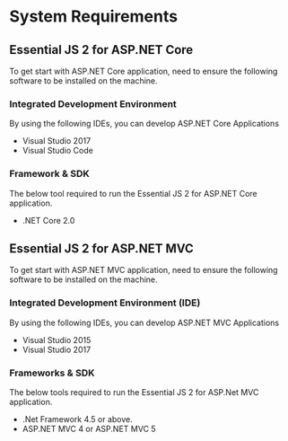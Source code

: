 # System Requirements

## Essential JS 2 for ASP.NET Core

To get start with ASP.NET Core application, need to ensure the following software to be installed on the machine.

### Integrated Development Environment

By using the following IDEs, you can develop ASP.NET Core Applications

* Visual Studio 2017
* Visual Studio Code

### Framework & SDK

The below tool required to run the Essential JS 2 for ASP.NET Core application.

* .NET Core 2.0

## Essential JS 2 for ASP.NET MVC

To get start with ASP.NET MVC application, need to ensure the following software to be installed on the machine.

### Integrated Development Environment (IDE)

By using the following IDEs, you can develop ASP.NET MVC Applications

* Visual Studio 2015
* Visual Studio 2017

### Frameworks & SDK

The below tools required to run the Essential JS 2 for ASP.Net MVC application.

* .Net Framework 4.5 or above.
* ASP.NET MVC 4 or ASP.NET MVC 5